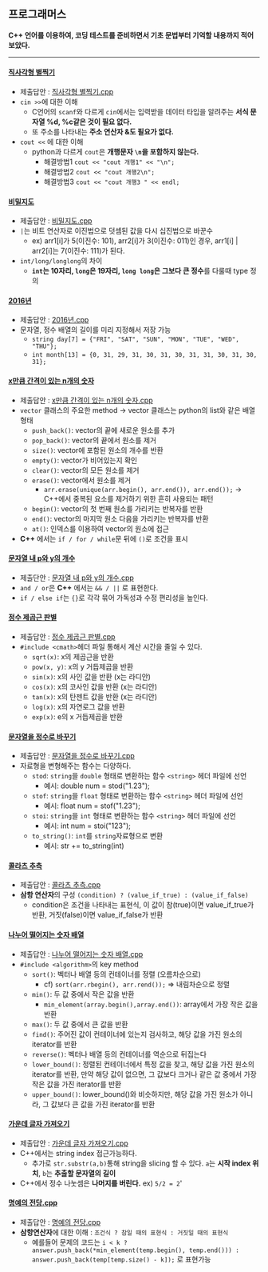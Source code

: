 ## 프로그래머스
**C++ 언어를 이용하여, 코딩 테스트를 준비하면서 기초 문법부터 기억할 내용까지 적어보았다.**
***

#### [직사각형 별찍기](https://school.programmers.co.kr/learn/courses/30/lessons/12969?language=cpp)
+ 제출답안 : [직사각형 별찍기.cpp](https://github.com/kxxbeomjun/Algorithm-study/blob/main/programmers/Level%201/%EC%A7%81%EC%82%AC%EA%B0%81%ED%98%95%20%EB%B3%84%EC%B0%8D%EA%B8%B0.cpp)
+ ```cin >>```에 대한 이해
  + C언어의 ```scanf```와 다르게 ```cin```에서는 입력받을 데이터 타입을 알려주는 **서식 문자열 %d, %c같은 것이 필요 없다.**
  + 또 주소를 나타내는 **주소 연산자 &도 필요가 없다.**
+ ```cout <<``` 에 대한 이해
  + python과 다르게 ```cout```은 **개행문자 ```\n```을 포함하지 않는다.**
    + 해결방법1 ```cout << "cout 개행1" << "\n";```
    + 해결방법2 ```cout << "cout 개행2\n";```
    + 해결방법3 ```cout << "cout 개행3 " << endl;```

#### [비밀지도](https://school.programmers.co.kr/learn/courses/30/lessons/17681)
+ 제출답안 : [비밀지도.cpp](https://github.com/kxxbeomjun/Algorithm-study/blob/main/programmers/Level%201/%EB%B9%84%EB%B0%80%EC%A7%80%EB%8F%84.cpp)
+ ```|```는 비트 연산자로 이진법으로 덧셈된 값을 다시 십진법으로 바꾼수 
  + ex) arr1[i]가 5(이진수: 101), arr2[i]가 3(이진수: 011)인 경우, arr1[i] | arr2[i]는 7(이진수: 111)가 된다.
+ ```int/long/longlong```의 차이
  + **```int```는 10자리, ```long```은 19자리, ```long long```은 그보다 큰 정수**를 다룰때 type 정의 

#### [2016년](https://school.programmers.co.kr/learn/courses/30/lessons/12901)
+ 제출답안 : [2016년.cpp](https://github.com/kxxbeomjun/Algorithm-study/blob/main/programmers/Level%201/2016%EB%85%84.cpp)
+ 문자열, 정수 배열의 길이를 미리 지정해서 저장 가능
  + ```string day[7] = {"FRI", "SAT", "SUN", "MON", "TUE", "WED", "THU"};```
  + ```int month[13] = {0, 31, 29, 31, 30, 31, 30, 31, 31, 30, 31, 30, 31};```

#### [x만큼 간격이 있는 n개의 숫자](https://school.programmers.co.kr/learn/courses/30/lessons/12954?language=cpp) 
+ 제출답안 : [x만큼 간격이 있는 n개의 숫자.cpp](https://github.com/kxxbeomjun/Algorithm-study/blob/main/programmers/Level%201/x%EB%A7%8C%ED%81%BC%20%EA%B0%84%EA%B2%A9%EC%9D%B4%20%EC%9E%88%EB%8A%94%20n%EA%B0%9C%EC%9D%98%20%EC%88%AB%EC%9E%90.cpp)
+ ```vector``` 클래스의 주요한 method -> vector 클래스는 python의 list와 같은 배열 형태
  + ```push_back()```: vector의 끝에 새로운 원소를 추가
  + ```pop_back()```: vector의 끝에서 원소를 제거
  + ```size()```: vector에 포함된 원소의 개수를 반환
  + ```empty()```: vector가 비어있는지 확인
  + ```clear()```: vector의 모든 원소를 제거
  + ```erase()```: vector에서 원소를 제거
    + ```arr.erase(unique(arr.begin(), arr.end()), arr.end());``` -> C++에서 중복된 요소를 제거하기 위한 흔히 사용되는 패턴 
  + ```begin()```: vector의 첫 번째 원소를 가리키는 반복자를 반환
  + ```end()```: vector의 마지막 원소 다음을 가리키는 반복자를 반환
  + ```at()```: 인덱스를 이용하여 vector의 원소에 접근
+ **C++** 에서는 ```if / for / while```문 뒤에 ```()```로 조건을 표시


#### [문자열 내 p와 y의 개수](https://school.programmers.co.kr/learn/courses/30/lessons/12916)
+ 제출단안 : [문자열 내 p와 y의 개수.cpp](https://github.com/kxxbeomjun/Algorithm-study/blob/main/programmers/Level%201/%EB%AC%B8%EC%9E%90%EC%97%B4%20%EB%82%B4%20p%EC%99%80%20y%EC%9D%98%20%EA%B0%9C%EC%88%98.cpp)
+ ```and / or```은 **C++** 에서는 ```&& / ||``` 로 표현한다.
+ ```if / else if```는 ```{}```로 각각 묶어 가독성과 수정 편리성을 높인다.


#### [정수 제곱근 판별](https://school.programmers.co.kr/learn/courses/30/lessons/12934)
+ 제출답안 : [정수 제곱근 판별.cpp](https://github.com/kxxbeomjun/Algorithm-study/blob/main/programmers/Level%201/%EC%A0%95%EC%88%98%20%EC%A0%9C%EA%B3%B1%EA%B7%BC%20%ED%8C%90%EB%B3%84.cpp)
+ ```#include <cmath>```헤더 파일 통해서 계산 시간을 줄일 수 있다.
  + ```sqrt(x)```: x의 제곱근을 반환
  + ```pow(x, y)```: x의 y 거듭제곱을 반환
  + ```sin(x)```: x의 사인 값을 반환 (x는 라디안)
  + ```cos(x)```: x의 코사인 값을 반환 (x는 라디안)
  + ```tan(x)```: x의 탄젠트 값을 반환 (x는 라디안)
  + ```log(x)```: x의 자연로그 값을 반환
  + ```exp(x)```: e의 x 거듭제곱을 반환


#### [문자열을 정수로 바꾸기](https://school.programmers.co.kr/learn/courses/30/lessons/12925?language=cpp)
+ 제출답안 : [문자열을 정수로 바꾸기.cpp](https://github.com/kxxbeomjun/Algorithm-study/blob/main/programmers/Level%201/%EB%AC%B8%EC%9E%90%EC%97%B4%EC%9D%84%20%EC%A0%95%EC%88%98%EB%A1%9C%20%EB%B0%94%EA%BE%B8%EA%B8%B0.cpp)
+ 자료형을 변형해주는 함수는 다양하다.
  + ```stod```: ```string```을 ```double``` 형태로 변환하는 함수 ```<string>``` 헤더 파일에 선언
    + 예시: double num = stod("1.23");
  + ```stof```: ```string```을 ```float``` 형태로 변환하는 함수 ```<string>``` 헤더 파일에 선언
    + 예시: float num = stof("1.23");
  + ```stoi```: ```string```을 ```int``` 형태로 변환하는 함수 ```<string>``` 헤더 파일에 선언
    + 예시: int num = stoi("123");
  + ```to_string()```: ```int```를 ```string```자료형으로 변환
    + 예시: str += to_string(int)


#### [콜라츠 추측](https://school.programmers.co.kr/learn/courses/30/lessons/12943?language=cpp)
+ 제출답안 : [콜라츠 추측.cpp](https://github.com/kxxbeomjun/Algorithm-study/blob/main/programmers/Level%201/%EC%BD%9C%EB%9D%BC%EC%B8%A0%20%EC%B6%94%EC%B8%A1.cpp)
+ **삼항 연산자**의 구성 ```(condition) ? (value_if_true) : (value_if_false)```
  + condition은 조건을 나타내는 표현식, 이 값이 참(true)이면 value_if_true가 반환, 거짓(false)이면 value_if_false가 반환


#### [나누어 떨어지는 숫자 배열](https://school.programmers.co.kr/learn/courses/30/lessons/12910?language=cpp)
+ 제출답안 : [나누어 떨어지는 숫자 배열.cpp](https://github.com/kxxbeomjun/Algorithm-study/blob/main/programmers/Level%201/%EB%82%98%EB%88%84%EC%96%B4%20%EB%96%A8%EC%96%B4%EC%A7%80%EB%8A%94%20%EC%88%AB%EC%9E%90%20%EB%B0%B0%EC%97%B4.cpp)
+ ```#include <algorithm>```의 key method
  + ```sort()```: 벡터나 배열 등의 컨테이너를 정렬 (오름차순으로)
    + cf) ```sort(arr.rbegin(), arr.rend());``` => 내림차순으로 정렬
  + ```min()```: 두 값 중에서 작은 값을 반환
    + ```min_element(array.begin(),array.end())```: array에서 가장 작은 값을 반환 
  + ```max()```: 두 값 중에서 큰 값을 반환
  + ```find()```: 주어진 값이 컨테이너에 있는지 검사하고, 해당 값을 가진 원소의 iterator를 반환
  + ```reverse()```: 벡터나 배열 등의 컨테이너를 역순으로 뒤집는다
  + ```lower_bound()```: 정렬된 컨테이너에서 특정 값을 찾고, 해당 값을 가진 원소의 iterator를 반환, 만약 해당 값이 없으면, 그 값보다 크거나 같은 값 중에서 가장 작은 값을 가진 iterator를 반환
  + ```upper_bound()```: lower_bound()와 비슷하지만, 해당 값을 가진 원소가 아니라, 그 값보다 큰 값을 가진 iterator를 반환

#### [가운데 글자 가져오기](https://school.programmers.co.kr/learn/courses/30/lessons/12903?language=cpp)
+ 제출답안 : [가운데 글자 가져오기.cpp](https://github.com/kxxbeomjun/Algorithm-study/blob/main/programmers/Level%201/%EA%B0%80%EC%9A%B4%EB%8D%B0%20%EA%B8%80%EC%9E%90%20%EA%B0%80%EC%A0%B8%EC%98%A4%EA%B8%B0.cpp)
+ C++에서는 string index 접근가능하다.
  + 추가로 ```str.substr(a,b)```통해 string을 slicing 할 수 있다. ```a```는 **시작 index 위치**, ```b```는 **추출할 문자열의 길이**
+ C++에서 정수 나눗셈은 **나머지를 버린다.** ex) ```5/2 = 2```'

#### [명예의 전당.cpp](https://school.programmers.co.kr/learn/courses/30/lessons/138477)
+ 제출답안 : [명예의 전당.cpp](https://github.com/kxxbeomjun/Algorithm-study/blob/main/programmers/Level%201/%EB%AA%85%EC%98%88%EC%9D%98%20%EC%A0%84%EB%8B%B9.cpp)
+ **삼항연산자**에 대한 이해 : ```조건식 ? 참일 때의 표현식 : 거짓일 때의 표현식```
  + 예를들어 문제의 코드는 ```i < k ? answer.push_back(*min_element(temp.begin(), temp.end())) : answer.push_back(temp[temp.size() - k]);``` 로 표현가능


  
